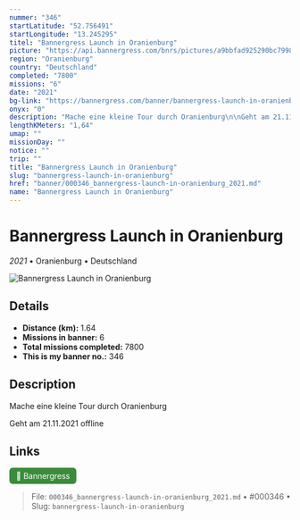 ```yaml
---
nummer: "346"
startLatitude: "52.756491"
startLongitude: "13.245295"
titel: "Bannergress Launch in Oranienburg"
picture: "https://api.bannergress.com/bnrs/pictures/a9bbfad925290bc7998da0029518e425"
region: "Oranienburg"
country: "Deutschland"
completed: "7800"
missions: "6"
date: "2021"
bg-link: "https://bannergress.com/banner/bannergress-launch-in-oranienburg-0e5f"
onyx: "0"
description: "Mache eine kleine Tour durch Oranienburg\n\nGeht am 21.11.2021 offline"
lengthKMeters: "1,64"
umap: ""
missionDay: ""
notice: ""
trip: ""
title: "Bannergress Launch in Oranienburg"
slug: "bannergress-launch-in-oranienburg"
href: "banner/000346_bannergress-launch-in-oranienburg_2021.md"
name: "Bannergress Launch in Oranienburg"
---
```

# Bannergress Launch in Oranienburg

*2021* • Oranienburg • Deutschland

![Bannergress Launch in Oranienburg](https://api.bannergress.com/bnrs/pictures/a9bbfad925290bc7998da0029518e425)



## Details
- **Distance (km):** 1.64
- **Missions in banner:** 6
- **Total missions completed:** 7800
- **This is my banner no.:** 346



## Description
Mache eine kleine Tour durch Oranienburg

Geht am 21.11.2021 offline



## Links
<a href="https://bannergress.com/banner/bannergress-launch-in-oranienburg-0e5f" target="_blank" style="display:inline-block;margin-right:8px;padding:6px 12px;background:#3c8b3c;color:#fff;text-decoration:none;border-radius:6px;">🔗 Bannergress</a>



> File: `000346_bannergress-launch-in-oranienburg_2021.md`
> • #000346
> • Slug: `bannergress-launch-in-oranienburg`
